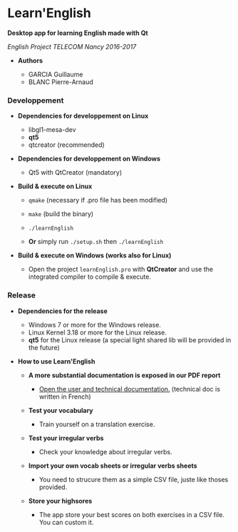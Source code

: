 # Learn'English

**Desktop app for learning English made with Qt**

*English Project TELECOM Nancy 2016-2017*

* **Authors**

  - GARCIA Guillaume
  - BLANC Pierre-Arnaud

### Developpement
* **Dependencies for developpement on Linux**

  - libgl1-mesa-dev
  - **qt5**
  - qtcreator                     (recommended)

* **Dependencies for developpement on Windows**

  - Qt5 with QtCreator            (mandatory)

* **Build & execute on Linux**

  - `qmake` (necessary if .pro file has been modified)
  - `make`  (build the binary)
  - `./learnEnglish`

  - **Or** simply run `./setup.sh` then `./learnEnglish`

* **Build & execute on Windows (works also for Linux)**

  - Open the project `learnEnglish.pro` with **QtCreator** and use the integrated compiler to compile & execute.

### Release
* **Dependencies for the release**

  - Windows 7 or more for the Windows release.
  - Linux Kernel 3.18 or more for the Linux release.
  - **qt5** for the Linux release (a special light shared lib will be provided in the future)


* **How to use Learn'English**

    * **A more substantial documentation is exposed in our PDF report**

      - [Open the user and technical documentation.](report_learnEnglish.pdf) (technical doc is written in French)

    * **Test your vocabulary**

      - Train yourself on a translation exercise.

    * **Test your irregular verbs**

      - Check your knowledge about irregular verbs.

    * **Import your own vocab sheets or irregular verbs sheets**

      - You need to strucure them as a simple CSV file, juste like thoses provided.

    * **Store your highsores**

      - The app store your best scores on both exercises in a CSV file. You can custom it.
